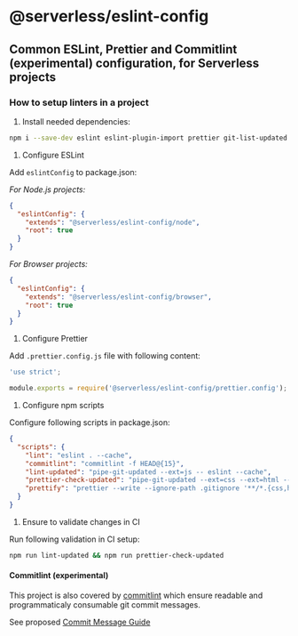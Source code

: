 # @serverless/eslint-config

## Common ESLint, Prettier and Commitlint (experimental) configuration, for Serverless projects

### How to setup linters in a project

1. Install needed dependencies:

```bash
npm i --save-dev eslint eslint-plugin-import prettier git-list-updated
```

1. Configure ESLint

Add `eslintConfig` to package.json:

_For Node.js projects:_

```json
{
  "eslintConfig": {
    "extends": "@serverless/eslint-config/node",
    "root": true
  }
}
```

_For Browser projects:_

```json
{
  "eslintConfig": {
    "extends": "@serverless/eslint-config/browser",
    "root": true
  }
}
```

1. Configure Prettier

Add `.prettier.config.js` file with following content:

```javascript
'use strict';

module.exports = require('@serverless/eslint-config/prettier.config');
```

1. Configure npm scripts

Configure following scripts in package.json:

```json
{
  "scripts": {
    "lint": "eslint . --cache",
    "commitlint": "commitlint -f HEAD@{15}",
    "lint-updated": "pipe-git-updated --ext=js -- eslint --cache",
    "prettier-check-updated": "pipe-git-updated --ext=css --ext=html --ext=js --ext=json --ext=md --ext=yaml --ext=yml -- prettier -c",
    "prettify": "prettier --write --ignore-path .gitignore '**/*.{css,html,js,json,md,yaml,yml}'"
  }
}
```

1. Ensure to validate changes in CI

Run following validation in CI setup:

```bash
npm run lint-updated && npm run prettier-check-updated
```

#### Commitlint (experimental)

This project is also covered by [commitlint](https://commitlint.js.org/) which ensure readable and programmaticaly consumable git commit messages.

See proposed [Commit Message Guide](https://docs.google.com/document/d/1hKUs3qt_aVp_PBI1UqvfaIqKma3jAJimEoGCRGGbOqs/edit#)
